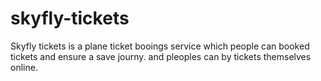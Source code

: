 # skyfly-tickets
Skyfly tickets is a plane ticket booings service which people can booked tickets and ensure a save journy. and pleoples can by tickets themselves online.
